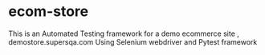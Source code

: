 # ecom-store


This is an Automated Testing framework for a demo ecommerce site , demostore.supersqa.com
Using Selenium webdriver and Pytest framework
